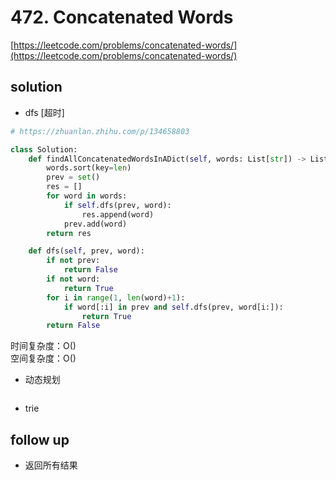 # 472. Concatenated Words
[https://leetcode.com/problems/concatenated-words/](https://leetcode.com/problems/concatenated-words/)


## solution

- dfs [超时]
```python
# https://zhuanlan.zhihu.com/p/134658803

class Solution:
    def findAllConcatenatedWordsInADict(self, words: List[str]) -> List[str]:
        words.sort(key=len)
        prev = set()
        res = []
        for word in words:
            if self.dfs(prev, word):
                res.append(word)
            prev.add(word)
        return res

    def dfs(self, prev, word):
        if not prev:
            return False
        if not word:
            return True
        for i in range(1, len(word)+1):
            if word[:i] in prev and self.dfs(prev, word[i:]):
                return True
        return False
```
时间复杂度：O() <br>
空间复杂度：O()

- 动态规划
```python

```

- trie


## follow up

- 返回所有结果
